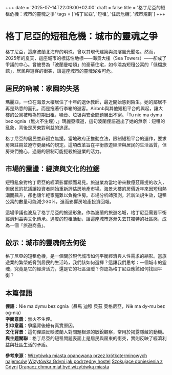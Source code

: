 +++
date = '2025-07-14T22:09:00+02:00'
draft = false
title = '格丁尼亞的短租危機：城市的靈魂之爭'
tags = ['格丁尼亞', '短租', '住房危機', '城市規劃']
+++

# 格丁尼亞的短租危機：城市的靈魂之爭

格丁尼亞，這座波蘭北海岸的明珠，曾以其現代建築與海濱風光聞名。然而，2025年的夏天，這座城市的標誌性地標——海景大樓（Sea Towers）——卻成了爭議的中心。曾被譽為「波蘭曼哈頓」的豪華住宅，如今淪為短租公寓的「低檔旅館」，居民與遊客的衝突，讓這座城市的靈魂岌岌可危。

## 居民的吶喊：家園的失落

瑪麗亞，一位在海景大樓居住了十年的退休教師，最近開始感到陌生。她的鄰居不再是熟悉的面孔，而是拖著行李箱的遊客。Airbnb與其他短租平台的興起，讓大樓的公寓被轉為短期出租，噪音、垃圾與安全問題層出不窮。「Tu nie ma dymu bez ognia（無火不生煙），」瑪麗亞嘆道，這句波蘭俚語道出了她的無奈：短租的亂象，背後是房東對利益的追逐。

格丁尼亞的居民並非孤立無援。當地政府正推動立法，限制短租平台的運作，要求房東註冊並遵守更嚴格的規定。這項改革旨在平衡旅遊經濟與居民的生活品質，但房東們擔心，過嚴的限制可能扼殺旅遊業的活力。

## 市場的震盪：經濟與文化的拉鋸

短租亂象對格丁尼亞的經濟影響顯而易見。旅遊業為當地帶來數億茲羅提的收入，但居民的抗議讓投資者開始重新評估房地產市場。海景大樓的房價近年來因短租熱潮而飆升，卻也讓年輕家庭難以負擔住房。市場分析師預測，若新法規生效，短租公寓的數量可能減少30%，進而影響房地產投資回報。

這場爭議也波及了格丁尼亞的旅遊形象。作為波蘭的旅遊名城，格丁尼亞需要平衡經濟利益與文化傳承。過度的短租活動，讓這座城市逐漸失去其獨特的社區感，成為一個「旅遊商品」。

## 啟示：城市的靈魂何去何從

格丁尼亞的短租危機，是一個關於現代城市如何平衡經濟與人性需求的縮影。當旅遊業的繁榮威脅到居民的生活時，我們該如何選擇？這讓我們思考：一個城市的靈魂，究竟是它的經濟活力，還是它的社區溫暖？你認為格丁尼亞應該如何找回平衡？

## 本篇俚語

**俚語**：Nie ma dymu bez ognia（聶馬 迪穆 貝茲 奧格尼亞，Niè ma dy-mu bez og-nia）  
**字面意義**：無火不生煙。  
**引申意義**：爭議背後總有真實原因。  
**文化背景**：這句俚語反映波蘭人對問題根源的敏銳觀察，常用於揭露隱藏的動機。  
**與主題關聯**：格丁尼亞的短租問題表面上是居民與房東的衝突，實則反映了經濟利益與社區生活的矛盾。

**參考來源**：[Wizytówka miasta opanowana przez krótkoterminowych najemców](https://www.portalsamorzadowy.pl/gospodarka-komunalna/wizytowka-miasta-opanowana-przez-krotkoterminowych-najemcow-konieczne-zmiany-w-prawie,620534.html) [Wizytówka Gdyni jak podrzędny hostel](https://www.tokfm.pl/Tokfm/7,189662,32102030,wizytowka-gdyni-jak-podrzedny-hostel-na-moim-tarasie.html) [Szokujące doniesienia z Gdyni](https://next.gazeta.pl/pieniadz/7,188932,32101772,szokujace-doniesienia-z-gdyni-rzad-szykuje-rewolucje-dotyczaca.html) [Drapacz chmur miał być wizytówką miasta](https://www.money.pl/gospodarka/drapacz-chmur-mial-byc-wizytowka-miasta-zrobil-sie-hostel-najgorszego-gatunku-7178143716379616a.html)[](https://www.bankier.pl/wiadomosc/Pierwsza-polska-elektrownia-atomowa-Sejm-przyznal-60-miliardow-zlotych-8895820.html)[](https://www.bankier.pl/wiadomosc/Pierwsza-polska-elektrownia-atomowa-Sejm-przyznal-60-miliardow-zlotych-8895820.html)[](https://www.bankier.pl/wiadomosc/Pierwsza-polska-elektrownia-atomowa-Sejm-przyznal-60-miliardow-zlotych-8895820.html)
